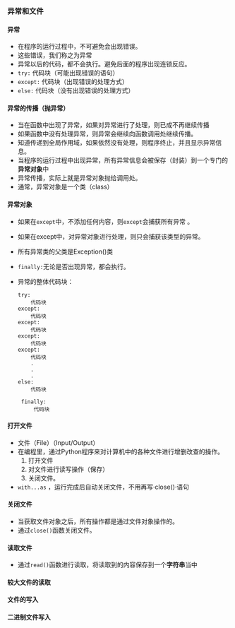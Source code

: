 ### 异常和文件
#### 异常
- 在程序的运行过程中，不可避免会出现错误。
- 这些错误，我们称之为异常
- 异常以后的代码，都不会执行。避免后面的程序出现连锁反应。
- `try:`
  代码块（可能出现错误的语句）
- `except:`
  代码块（出现错误的处理方式）
- `else:`
  代码块（没有出现错误的处理方式）

#### 异常的传播（抛异常）
- 当在函数中出现了异常，如果对异常进行了处理，则已成不再继续传播
- 如果函数中没有处理异常，则异常会继续向函数调用处继续传播。
- 知道传递到全局作用域，如果依然没有处理，则程序终止，并且显示异常信息。
- 当程序的运行过程中出现异常，所有异常信息会被保存（封装）到一个专门的**异常对象**中
- 异常传播，实际上就是异常对象抛给调用处。
- 通常，异常对象是一个类（class）


#### 异常对象
- 如果在`except`中，不添加任何内容，则`except`会捕获所有异常 。
- 如果在except中，对异常对象进行处理，则只会捕获该类型的异常。
- 所有异常类的父类是Exception()类
- `finally:`无论是否出现异常，都会执行。

- 异常的整体代码块：
  ```
  try:
      代码块
  except:
      代码块
  except:
      代码块
  except:
      代码块
  except:
      代码块
      .
      .
      .
  else:
      代码块
      
   finally:
       代码块
  ```

#### 打开文件
- 文件（File）（Input/Output）
- 在编程里，通过Python程序来对计算机中的各种文件进行增删改查的操作。
  1. 打开文件
  2. 对文件进行读写操作（保存）
  3. 关闭文件。
- `with...as` ，运行完成后自动关闭文件，不用再写·close()·语句
#### 关闭文件
- 当获取文件对象之后，所有操作都是通过文件对象操作的。
- 通过`close()`函数关闭文件。


#### 读取文件
- 通过`read()`函数进行读取，将读取到的内容保存到一个**字符串**当中


#### 较大文件的读取





#### 文件的写入



#### 二进制文件写入
